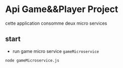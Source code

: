 # Api Game&&Player Project
cette application consomme deux micro services
## start
- run game micro service `gameMicroservice`
```shell
node gameMicroservice.js
```